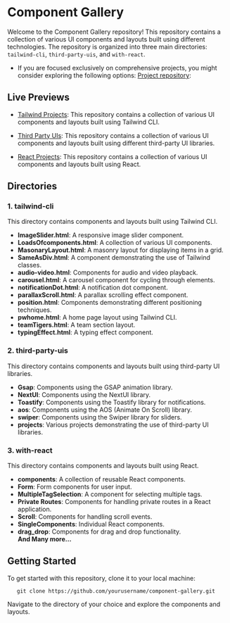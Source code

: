 # Component Gallery

Welcome to the Component Gallery repository! This repository contains a collection of various UI components and layouts built using different technologies. The repository is organized into three main directories: `tailwind-cli`, `third-party-uis`, and `with-react`.

- If you are focused exclusively on comprehensive projects, you might consider exploring the following options: [Project repository](https://github.com/mujibulhaquetanim/Frontend-Functionalities.git):

## Live Previews

- [Tailwind Projects](https://tw-projects.netlify.app/): This repository contains a collection of various UI components and layouts built using Tailwind CLI.

- [Third Party UIs](https://third-party-ui.netlify.app/): This repository contains a collection of various UI components and layouts built using different third-party UI libraries.

- [React Projects](https://tw-react-components.netlify.app/): This repository contains a collection of various UI components and layouts built using React.

## Directories

### 1. tailwind-cli

This directory contains components and layouts built using Tailwind CLI.

- **ImageSlider.html**: A responsive image slider component.
- **LoadsOfcomponents.html**: A collection of various UI components.
- **MasonaryLayout.html**: A masonry layout for displaying items in a grid.
- **SameAsDiv.html**: A component demonstrating the use of Tailwind classes.
- **audio-video.html**: Components for audio and video playback.
- **carousel.html**: A carousel component for cycling through elements.
- **notificationDot.html**: A notification dot component.
- **parallaxScroll.html**: A parallax scrolling effect component.
- **position.html**: Components demonstrating different positioning techniques.
- **pwhome.html**: A home page layout using Tailwind CLI.
- **teamTigers.html**: A team section layout.
- **typingEffect.html**: A typing effect component.

### 2. third-party-uis

This directory contains components and layouts built using third-party UI libraries.

- **Gsap**: Components using the GSAP animation library.
- **NextUI**: Components using the NextUI library.
- **Toastify**: Components using the Toastify library for notifications.
- **aos**: Components using the AOS (Animate On Scroll) library.
- **swiper**: Components using the Swiper library for sliders.
- **projects**: Various projects demonstrating the use of third-party UI libraries.

### 3. with-react

This directory contains components and layouts built using React.

- **components**: A collection of reusable React components.
- **Form**: Form components for user input.
- **MultipleTagSelection**: A component for selecting multiple tags.
- **Private Routes**: Components for handling private routes in a React application.
- **Scroll**: Components for handling scroll events.
- **SingleComponents**: Individual React components.
- **drag_drop**: Components for drag and drop functionality.
  <br>
  **And Many more...**

## Getting Started

To get started with this repository, clone it to your local machine:

       git clone https://github.com/yourusername/component-gallery.git

Navigate to the directory of your choice and explore the components and layouts.
